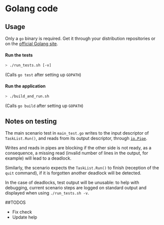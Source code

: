 # Golang code

## Usage

Only a `go` binary is required. Get it through your distribution repositories or on the [official Golang site](https://golang.org/dl/).

#### Run the tests

```sh
> ./run_tests.sh [-v]
```

(Calls `go test` after setting up `GOPATH`)

#### Run the application

```sh
> ./build_and_run.sh
```

(Calls `go build` after setting up `GOPATH`)

## Notes on testing

The main scenario test in `main_test.go` writes to the input descriptor
of `TaskList.Run()`, and reads from its output descriptor, through
[`io.Pipe`](https://golang.org/pkg/io/#Pipe).

Writes and reads in pipes are blocking if the other side is not ready,
as a consequence, a missing read (invalid number of lines in the output,
for example) will lead to a deadlock.

Similarly, the scenario expects the `TaskList.Run()` to finish (reception of the
`quit` command), if it is forgotten another deadlock will be detected.

In the case of deadlocks, test output will be unusable: to help with debugging,
current scenario steps are logged on standard output and displayed when using
`./run_tests.sh -v`.


##TODOS

* Fix check
* Update help